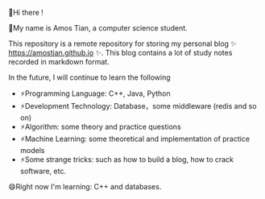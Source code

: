 <!--
### Hi there 👋
**AmosTian/AmosTian** is a ✨ _special_ ✨ repository because its `README.md` (this file) appears on your GitHub profile.

Here are some ideas to get you started:

- 🔭 I’m currently working on ...
- 🌱 I’m currently learning ...
- 👯 I’m looking to collaborate on ...
- 🤔 I’m looking for help with ...
- 💬 Ask me about ...
- 📫 How to reach me: ...
- 😄 Pronouns: ...
- ⚡ Fun fact: ...
-->
👋Hi there !

🌱My name is Amos Tian, a computer science student.

This repository is a remote repository for storing my personal blog ✨ https://amostian.github.io ✨. This blog contains a lot of study notes recorded in markdown format.

In the future, I will continue to learn the following
- ⚡Programming Language: C++, Java, Python
- ⚡Development Technology: Database，some middleware (redis and so on)
- ⚡Algorithm: some theory and practice questions
- ⚡Machine Learning: some theoretical and implementation of practice models
- ⚡Some strange tricks: such as how to build a blog, how to crack software, etc.

😄Right now I'm learning: C++ and databases.
